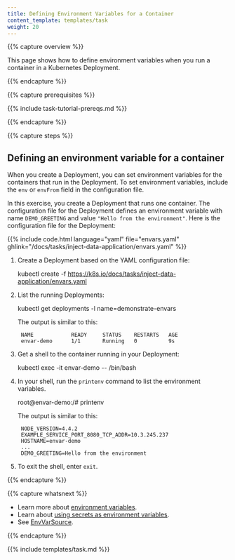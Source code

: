 ```yaml
---
title: Defining Environment Variables for a Container
content_template: templates/task
weight: 20
---
```


{{% capture overview %}}

This page shows how to define environment variables when you run a container
in a Kubernetes Deployment.

{{% endcapture %}}


{{% capture prerequisites %}}

{{% include task-tutorial-prereqs.md %}}

{{% endcapture %}}


{{% capture steps %}}

## Defining an environment variable for a container

When you create a Deployment, you can set environment variables for the containers
that run in the Deployment. To set environment variables, include the `env` or
`envFrom` field in the configuration file.

In this exercise, you create a Deployment that runs one container. The configuration
file for the Deployment defines an environment variable with name `DEMO_GREETING` and
value `"Hello from the environment"`. Here is the configuration file for the
Deployment:

{{% include code.html language="yaml" file="envars.yaml" ghlink="/docs/tasks/inject-data-application/envars.yaml" %}}

1. Create a Deployment based on the YAML configuration file:

      kubectl create -f https://k8s.io/docs/tasks/inject-data-application/envars.yaml

1. List the running Deployments:

      kubectl get deployments -l name=demonstrate-envars

    The output is similar to this:

        NAME            READY     STATUS    RESTARTS   AGE
        envar-demo      1/1       Running   0          9s

1. Get a shell to the container running in your Deployment:

      kubectl exec -it envar-demo -- /bin/bash

1. In your shell, run the `printenv` command to list the environment variables.

      root@envar-demo:/# printenv

    The output is similar to this:

        NODE_VERSION=4.4.2
        EXAMPLE_SERVICE_PORT_8080_TCP_ADDR=10.3.245.237
        HOSTNAME=envar-demo
        ...
        DEMO_GREETING=Hello from the environment

1. To exit the shell, enter `exit`.

{{% endcapture %}}

{{% capture whatsnext %}}

* Learn more about [environment variables](/docs/tasks/configure-pod-container/environment-variable-expose-pod-information/).
* Learn about [using secrets as environment variables](/docs/user-guide/secrets/#using-secrets-as-environment-variables).
* See [EnvVarSource](/docs/api-reference/v1.6/#envvarsource-v1-core).

{{% endcapture %}}


{{% include templates/task.md %}}
